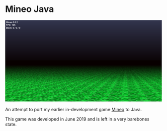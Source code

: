 # Mineo Java

![Mineo in-game](game.png)

An attempt to port my earlier in-development game [Mineo](https://github.com/Nixinova/Mineo) to Java.

This game was developed in June 2019 and is left in a very barebones state.
